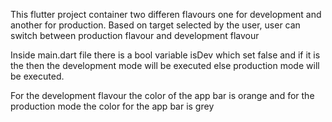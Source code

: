 This flutter project container two differen flavours one for development and another for production.
Based on target selected by the user, user can switch between production flavour and development flavour

Inside main.dart file there is a bool variable  isDev which set false and if it is the then the development mode will be executed else production mode will be executed.

For the development flavour the color of the app bar is orange and for the production mode the color for the app bar is grey
